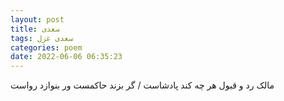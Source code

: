 ```yaml
---
layout: post
title: سعدی
tags: سعدی غزل
categories: poem
date: 2022-06-06 06:35:23
---
```


مالک رد و قبول هر چه کند پادشاست / گر بزند حاکمست ور بنوازد رواست
